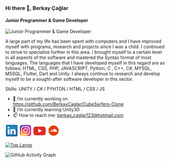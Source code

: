 ### Hi there 👋, Berkay Çağlar
#### Junior Programmer & Game Developer
![Junior Programmer & Game Developer](https://www.niit.com/india/sites/default/files/2021-05/Game-Development-01.jpg)

A large part of my life has been spent with computers and I have improved myself with programs, research and projects since I was a child.
I continued to strive to specialize further in this area.
I brought myself to a certain level in all aspects of the software and mastered the Syntax format of most languages.
The languages ​​that I have developed myself in this regard are as follows; HTML, CSS, PHP, JAVASCRIPT, Python, C , C++, C#, MYSQL, MSSQL, Flutter, Dart and Unity.
I always continue to research and develop myself to be a sought-after software developer in this sector.

Skills: UNITY / C# / PYHTON / HTML / CSS / JS

- 🔭 I’m currently working on https://github.com/BerkayCaglar/CubeSurfers-Clone 
- 🌱 I’m currently learning Unity3D 
- 📫 How to reach me: berkay_caglar123@hotmail.com 

[<img src='https://raw.githubusercontent.com/BerkayCaglar/BerkayCaglar/main/pngwing.com.png' alt='linkedin' height='40'>](https://www.linkedin.com/in/berkay-%C3%A7a%C4%9Flar-7b0297228/) [<img src='https://raw.githubusercontent.com/BerkayCaglar/BerkayCaglar/main/pngwing.com (1).png' alt='instagram' height='40'>](https://www.instagram.com/berkayxc/) [<img src='https://raw.githubusercontent.com/BerkayCaglar/BerkayCaglar/main/pngwing.com (2).png' alt='YouTube' height='40'>](https://www.youtube.com/channel/UCq28KzukHcXffmEUkiLBvJw) [<img src='https://raw.githubusercontent.com/BerkayCaglar/BerkayCaglar/main/pngwing.com (3).png' alt='soundcloud' height='40'>](https://soundcloud.com/berkaycaglarr)  

[![Top Langs](https://github-readme-stats.vercel.app/api/top-langs/?username=BerkayCaglar)](https://github.com/anuraghazra/github-readme-stats)

![GitHub Activity Graph](https://activity-graph.herokuapp.com/graph?username=BerkayCaglar)
